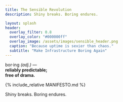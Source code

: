 ```yaml
---
title: The Sensible Revolution
description: Shiny breaks. Boring endures.

layout: splash
header:
  overlay_filter: 0.8
  overlay_color: "#000000ff"
  overlay_image: /assets/images/sensible_header.png
  caption: "Because uptime is sexier than chaos."
  subtitle: "Make Infrastructure Boring Again"
---
```


<div class="hero fade-in">
  <p class="definition">
    bor·ing <em>(adj.)</em> —<br/> <strong>reliably predictable;<br/> free of drama.</strong>
    <span class="underline"></span>
  </p>
</div>


{% include_relative MANIFESTO.md %}

Shiny breaks. Boring endures.
